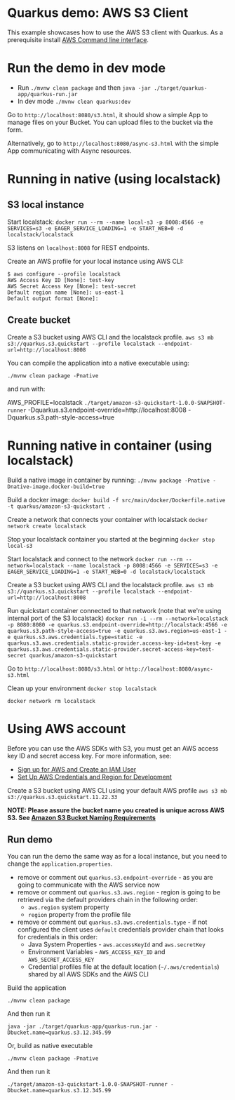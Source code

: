 # Quarkus demo: AWS S3 Client

This example showcases how to use the AWS S3 client with Quarkus. As a prerequisite install [AWS Command line interface](https://docs.aws.amazon.com/cli/latest/userguide/cli-chap-install.html).

# Run the demo in dev mode

- Run `./mvnw clean package` and then `java -jar ./target/quarkus-app/quarkus-run.jar`
- In dev mode `./mvnw clean quarkus:dev`

Go to `http://localhost:8080/s3.html`, it should show a simple App to manage files on your Bucket. 
You can upload files to the bucket via the form.

Alternatively, go to `http://localhost:8080/async-s3.html` with the simple App communicating with Async resources.

# Running in native (using localstack)

## S3 local instance

Start localstack:
`docker run --rm --name local-s3 -p 8008:4566 -e SERVICES=s3 -e EAGER_SERVICE_LOADING=1 -e START_WEB=0 -d localstack/localstack`

S3 listens on `localhost:8008` for REST endpoints.

Create an AWS profile for your local instance using AWS CLI:

```
$ aws configure --profile localstack
AWS Access Key ID [None]: test-key
AWS Secret Access Key [None]: test-secret
Default region name [None]: us-east-1
Default output format [None]:
```

## Create bucket

Create a S3 bucket using AWS CLI and the localstack profile.
`aws s3 mb s3://quarkus.s3.quickstart --profile localstack --endpoint-url=http://localhost:8008`

You can compile the application into a native executable using:

`./mvnw clean package -Pnative`

and run with:

AWS_PROFILE=localstack `./target/amazon-s3-quickstart-1.0.0-SNAPSHOT-runner` -Dquarkus.s3.endpoint-override=http://localhost:8008 -Dquarkus.s3.path-style-access=true

# Running native in container (using localstack)

Build a native image in container by running:
`./mvnw package -Pnative -Dnative-image.docker-build=true`

Build a docker image:
`docker build -f src/main/docker/Dockerfile.native -t quarkus/amazon-s3-quickstart .`

Create a network that connects your container with localstack
`docker network create localstack`

Stop your localstack container you started at the beginning
`docker stop local-s3`

Start localstack and connect to the network
`docker run --rm --network=localstack --name localstack -p 8008:4566 -e SERVICES=s3 -e EAGER_SERVICE_LOADING=1 -e START_WEB=0 -d localstack/localstack`

Create a S3 bucket using AWS CLI and the localstack profile.
`aws s3 mb s3://quarkus.s3.quickstart --profile localstack --endpoint-url=http://localhost:8008`

Run quickstart container connected to that network (note that we're using internal port of the S3 localstack)
`docker run -i --rm --network=localstack -p 8080:8080 -e quarkus.s3.endpoint-override=http://localstack:4566 -e quarkus.s3.path-style-access=true -e quarkus.s3.aws.region=us-east-1 -e quarkus.s3.aws.credentials.type=static -e quarkus.s3.aws.credentials.static-provider.access-key-id=test-key -e quarkus.s3.aws.credentials.static-provider.secret-access-key=test-secret quarkus/amazon-s3-quickstart`

Go to `http://localhost:8080/s3.html` or `http://localhost:8080/async-s3.html`

Clean up your environment
`docker stop localstack`

`docker network rm localstack`

# Using AWS account

Before you can use the AWS SDKs with S3, you must get an AWS access key ID and secret access key. 
For more information, see:
 - [Sign up for AWS and Create an IAM User](https://docs.aws.amazon.com/sdk-for-java/v2/developer-guide/signup-create-iam-user.html)
 - [Set Up AWS Credentials and Region for Development](https://docs.aws.amazon.com/sdk-for-java/v2/developer-guide/setup-credentials.html)

Create a S3 bucket using AWS CLI using your default AWS profile
`aws s3 mb s3://quarkus.s3.quickstart.11.22.33`

**NOTE: Please assure the bucket name you created is unique across AWS S3. 
See [Amazon S3 Bucket Naming Requirements](https://docs.aws.amazon.com/AmazonS3/latest/dev/BucketRestrictions.html#bucketnamingrules)**

## Run demo

You can run the demo the same way as for a local instance, but you need to change the `application.properties`.

- remove or comment out `quarkus.s3.endpoint-override` - as you are going to communicate with the AWS service now
- remove or comment out `quarkus.s3.aws.region` - region is going to be retrieved via the default providers chain in the following order:
    - `aws.region` system property
    - `region` property from the profile file
- remove or comment out `quarkus.s3.aws.credentials.type` - if not configured the client uses `default` credentials provider chain that looks for credentials in this order:
    - Java System Properties - `aws.accessKeyId` and `aws.secretKey`
    - Environment Variables - `AWS_ACCESS_KEY_ID` and `AWS_SECRET_ACCESS_KEY`
    - Credential profiles file at the default location (`~/.aws/credentials`) shared by all AWS SDKs and the AWS CLI
    
Build the application

`./mvnw clean package`
 
And then run it

`java -jar ./target/quarkus-app/quarkus-run.jar -Dbucket.name=quarkus.s3.12.345.99`

Or, build as native executable

`./mvnw clean package -Pnative` 

And then run it

`./target/amazon-s3-quickstart-1.0.0-SNAPSHOT-runner -Dbucket.name=quarkus.s3.12.345.99` 
